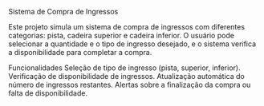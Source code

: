 Sistema de Compra de Ingressos

Este projeto simula um sistema de compra de ingressos com diferentes categorias: pista, cadeira superior e cadeira inferior. O usuário pode selecionar a quantidade e o tipo de ingresso desejado, e o sistema verifica a disponibilidade para completar a compra.

Funcionalidades
Seleção de tipo de ingresso (pista, superior, inferior).
Verificação de disponibilidade de ingressos.
Atualização automática do número de ingressos restantes.
Alertas sobre a finalização da compra ou falta de disponibilidade.
